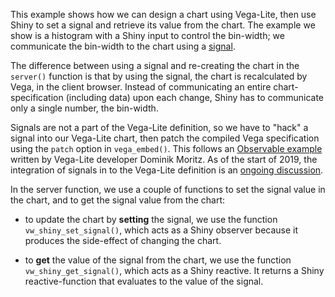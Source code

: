This example shows how we can design a chart using Vega-Lite, then use Shiny to set a signal and retrieve its value from the chart. The example we show is a histogram with a Shiny input to control the bin-width; we communicate the bin-width to the chart using a [signal](https://vega.github.io/vega/docs/signals).

The difference between using a signal and re-creating the chart in the `server()` function is that by using the signal, the chart is recalculated by Vega, in the client browser. Instead of communicating an entire chart-specification (including data) upon each change, Shiny has to communicate only a single number, the bin-width.

Signals are not a part of the Vega-Lite definition, so we have to "hack" a signal into our Vega-Lite chart, then patch the compiled Vega specification using the `patch` option in `vega_embed()`. This follows an [Observable example](https://beta.observablehq.com/@domoritz/rotating-earth) written by Vega-Lite developer Dominik Moritz. As of the start of 2019, the integration of signals in to the Vega-Lite definition is an [ongoing discussion](https://github.com/vega/vega-lite/issues/3338).

In the server function, we use a couple of functions to set the signal value in the chart, and to get the signal value from the chart:

- to update the chart by **setting** the signal, we use the function `vw_shiny_set_signal()`, which acts as a Shiny observer because it produces the side-effect of changing the chart.

- to **get** the value of the signal from the chart, we use the function `vw_shiny_get_signal()`, which acts as a Shiny reactive. It returns a Shiny reactive-function that evaluates to the value of the signal.



